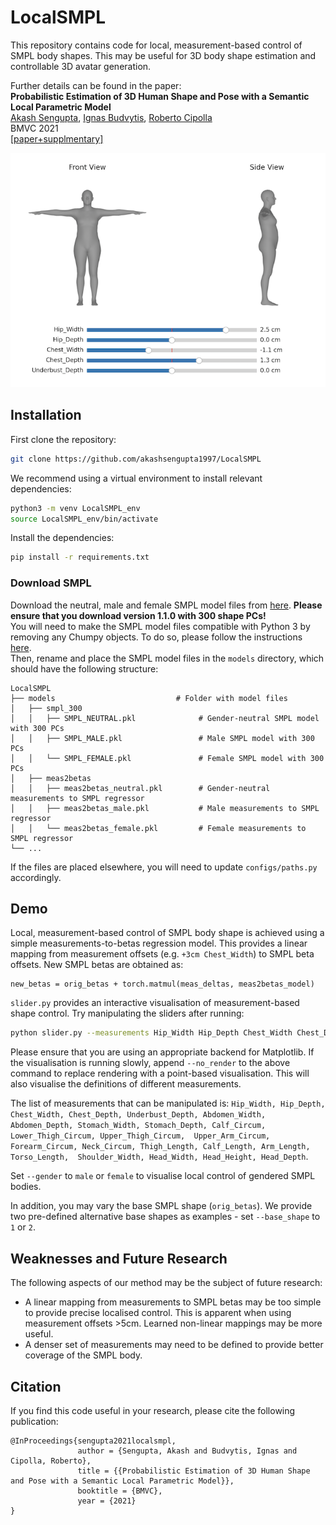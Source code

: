 # LocalSMPL

This repository contains code for local, measurement-based control of SMPL body shapes.
This may be useful for 3D body shape estimation and controllable 3D avatar generation.

Further details can be found in the paper:  
**Probabilistic Estimation of 3D Human Shape and Pose with a Semantic Local Parametric Model**  
[Akash Sengupta](https://akashsengupta1997.github.io/), [Ignas Budvytis](http://mi.eng.cam.ac.uk/~ib255/), [Roberto Cipolla](https://mi.eng.cam.ac.uk/~cipolla/)  
BMVC 2021  
[[paper+supplmentary]](https://arxiv.org/abs/2111.15404)  

![teaser](assets/slider.png)


## Installation
First clone the repository:
``` bash
git clone https://github.com/akashsengupta1997/LocalSMPL
```
We recommend using a virtual environment to install relevant dependencies:
``` bash
python3 -m venv LocalSMPL_env
source LocalSMPL_env/bin/activate
```
Install the dependencies:
``` bash
pip install -r requirements.txt
``` 

### Download SMPL
Download the neutral, male and female SMPL model files from [here](https://smpl.is.tue.mpg.de/).
**Please ensure that you download version 1.1.0 with 300 shape PCs!**  
You will need to make the SMPL model files compatible with Python 3 by removing any Chumpy objects. 
To do so, please follow the instructions [here](https://github.com/vchoutas/smplx/tree/master/tools).  
Then, rename and place the SMPL model files in the `models` directory, which should have the following structure:

    LocalSMPL
    ├── models                           # Folder with model files
    │   ├── smpl_300
    │   │   ├── SMPL_NEUTRAL.pkl              # Gender-neutral SMPL model with 300 PCs
    │   │   ├── SMPL_MALE.pkl                 # Male SMPL model with 300 PCs
    │   │   └── SMPL_FEMALE.pkl               # Female SMPL model with 300 PCs
    │   ├── meas2betas 
    │   │   ├── meas2betas_neutral.pkl        # Gender-neutral measurements to SMPL regressor
    │   │   ├── meas2betas_male.pkl           # Male measurements to SMPL regressor
    │   │   └── meas2betas_female.pkl         # Female measurements to SMPL regressor
    └── ...

If the files are placed elsewhere, you will need to update `configs/paths.py` accordingly.

## Demo
Local, measurement-based control of SMPL body shape is achieved using a simple measurements-to-betas regression model.
This provides a linear mapping from measurement offsets (e.g. `+3cm Chest_Width`) to SMPL beta offsets.
New SMPL betas are obtained as:
```
new_betas = orig_betas + torch.matmul(meas_deltas, meas2betas_model)
```

`slider.py` provides an interactive visualisation of measurement-based shape control.
Try manipulating the sliders after running:
```bash
python slider.py --measurements Hip_Width Hip_Depth Chest_Width Chest_Depth Underbust_Depth
```
Please ensure that you are using an appropriate backend for Matplotlib.
If the visualisation is running slowly, 
append `--no_render` to the above command to replace rendering with a point-based visualisation.
This will also visualise the definitions of different measurements.

The list of measurements that can be manipulated is: 
`Hip_Width, Hip_Depth, Chest_Width, Chest_Depth, Underbust_Depth, Abdomen_Width, 
Abdomen_Depth, Stomach_Width, Stomach_Depth, Calf_Circum, Lower_Thigh_Circum, Upper_Thigh_Circum, 
Upper_Arm_Circum, Forearm_Circum, Neck_Circum, Thigh_Length, Calf_Length, Arm_Length, Torso_Length, 
Shoulder_Width, Head_Width, Head_Height, Head_Depth`.

Set `--gender` to `male` or `female` to visualise local control of gendered SMPL bodies.

In addition, you may vary the base SMPL shape (`orig_betas`).
We provide two pre-defined alternative base shapes as examples - set `--base_shape` to `1` or `2`.

## Weaknesses and Future Research
The following aspects of our method may be the subject of future research:
- A linear mapping from measurements to SMPL betas may be too simple to provide precise localised control. This is apparent when using measurement offsets >5cm. Learned non-linear mappings may be more useful.
- A denser set of measurements may need to be defined to provide better coverage of the SMPL body.

## Citation
If you find this code useful in your research, please cite the following publication:
```
@InProceedings{sengupta2021localsmpl,
               author = {Sengupta, Akash and Budvytis, Ignas and Cipolla, Roberto},
               title = {{Probabilistic Estimation of 3D Human Shape and Pose with a Semantic Local Parametric Model}},
               booktitle = {BMVC},
               year = {2021}                         
}
```
